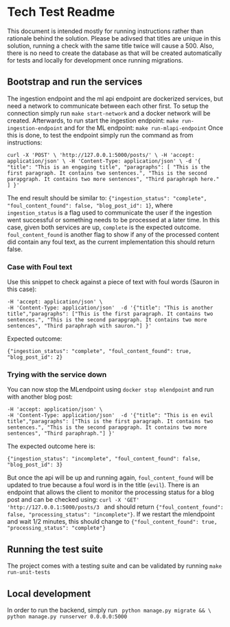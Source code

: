# Tech Test Readme

This document is intended mostly for running instructions rather than rationale behind
the solution. Please be adivsed that titles are unique in this solution, running a check with the same title twice
will cause a 500.
Also, there is no need to create the database as that will be created automatically for tests and locally for development
once running migrations.

## Bootstrap and run the services

The ingestion endpoint and the ml api endpoint are dockerized services, but need
a network to communicate between each other first. To setup the connection simply
run `make start-network` and a docker network will be created.
Afterwards, to run start the ingestion endpoint:
`make run-ingestion-endpoint`
and for the ML endpoint:
`make run-mlapi-endpoint`
Once this is done, to test the endpoint simply run the command as from instructions:

``curl -X 'POST' \ 'http://127.0.0.1:5000/posts/' \
-H 'accept: application/json' \
-H 'Content-Type: application/json' \ -d '{
    "title": "This is an engaging title",
    "paragraphs": [
"This is the first paragraph. It contains two sentences.", "This is the second parapgraph. It contains two more sentences", "Third paraphraph here."
] }'``

The end result should be similar to: ```{"ingestion_status": "complete", "foul_content_found": false, "blog_post_id": 1}```,
where `ingestion_status` is a flag used to communicate the user if the ingestion went successful or something needs to be processed at a later time.
In this case, given both services are up, `complete` is the expected outcome. `foul_content_found` is another flag to show if any of the processed content
did contain any foul text, as the current implementation this should return false.

### Case with Foul text

Use this snippet to check against a piece of text with foul words (Sauron in this case):

```curl -X 'POST' 'http://127.0.0.1:5000/posts/' \
-H 'accept: application/json' \
-H 'Content-Type: application/json'  -d '{"title": "This is another title","paragraphs": ["This is the first paragraph. It contains two sentences.", "This is the second parapgraph. It contains two more sentences", "Third paraphraph with sauron."] }'
```

Expected outcome:

```
{"ingestion_status": "complete", "foul_content_found": true, "blog_post_id": 2}
```

### Trying with the service down

You can now stop the MLendpoint using `docker stop mlendpoint` and run with another blog post:

```curl -X 'POST' 'http://127.0.0.1:5000/posts/' \
-H 'accept: application/json' \
-H 'Content-Type: application/json'  -d '{"title": "This is en evil title","paragraphs": ["This is the first paragraph. It contains two sentences.", "This is the second parapgraph. It contains two more sentences", "Third paraphraph."] }'
```
The expected outcome here is:

```
{"ingestion_status": "incomplete", "foul_content_found": false, "blog_post_id": 3}                                                                                                                                                         
```
But once the api will be up and running again, `foul_content_found` will be updated to true because a foul word is in the title (`evil`).
There is an endpoint that allows the client to monitor the processing status for a blog post and can be checked using:
```curl -X 'GET' 'http://127.0.0.1:5000/posts/3 ``` and should return ```{"foul_content_found": false, "processing_status": "incomplete"}```.
If we restart the mlendpoint and wait 1/2 minutes, this should change to ```{"foul_content_found": true, "processing_status": "complete"}```


## Running the test suite

The project comes with a testing suite and can be validated by running ```make run-unit-tests```

## Local development

In order to run the backend, simply run ```
	python manage.py migrate && \
	python manage.py runserver 0.0.0.0:5000```